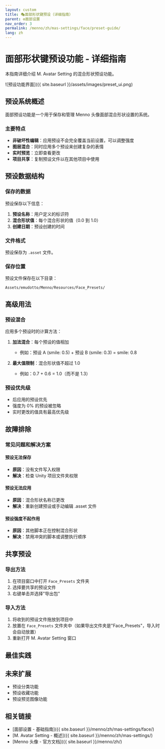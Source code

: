 ```yaml
---
layout: custom
title: 🎭面部形状键预设（详细指南）
parent: ⚙️面部设置
nav_order: 3
permalink: /menno/zh/mas-settings/face/preset-guide/
lang: zh
---
```


# 面部形状键预设功能 - 详细指南

本指南详细介绍 M. Avatar Setting 的混合形状预设功能。

![预设功能界面]({{ site.baseurl }}/assets/images/preset_ui.png)

## 预设系统概述

面部预设功能是一个用于保存和管理 Menno 头像面部混合形状设置的系统。

### 主要特点

- **非破坏性编辑**：应用预设不会完全覆盖当前设置，可以调整强度
- **图层混合**：同时应用多个预设来创建复杂的表情
- **实时预览**：立即查看更改
- **项目共享**：复制预设文件以在其他项目中使用

## 预设数据结构

### 保存的数据

预设保存以下信息：

1. **预设名称**：用户定义的标识符
2. **混合形状值**：每个混合形状的值（0.0 到 1.0）
3. **创建日期**：预设创建的时间

### 文件格式

预设保存为 `.asset` 文件。

### 保存位置

预设文件保存在以下目录：
```
Assets/emudotto/Menno/Resources/Face_Presets/
```

## 高级用法

### 预设混合

应用多个预设时的计算方法：

1. **加法混合**：每个预设的值相加
   - 例如：预设 A (smile: 0.5) + 预设 B (smile: 0.3) = smile: 0.8

2. **最大值限制**：混合形状值不超过 1.0
   - 例如：0.7 + 0.6 = 1.0（而不是 1.3）

### 预设优先级

- 后应用的预设优先
- 强度为 0% 的预设被忽略
- 实时更改的值具有最高优先级

## 故障排除

### 常见问题和解决方案

#### 预设无法保存
- **原因**：没有文件写入权限
- **解决**：检查 Unity 项目文件夹权限

#### 预设无法应用
- **原因**：混合形状名称已更改
- **解决**：重新创建预设或手动编辑 .asset 文件

#### 预设强度不起作用
- **原因**：其他脚本正在控制混合形状
- **解决**：禁用冲突的脚本或调整执行顺序

## 共享预设

### 导出方法

1. 在项目窗口中打开 `Face_Presets` 文件夹
2. 选择要共享的预设文件
3. 右键单击并选择"导出包"

### 导入方法

1. 将收到的预设文件拖放到项目中
2. 放置在 `Face_Presets` 文件夹中（如果导出文件夹是"Face_Presets"，导入时会自动放置）
3. 重新打开 M. Avatar Setting 窗口

## 最佳实践

## 未来扩展

- 预设分类功能
- 预设收藏功能
- 预设预览图像功能

## 相关链接

- [面部设置 - 基础指南]({{ site.baseurl }}/menno/zh/mas-settings/face/)
- [M. Avatar Setting - 概述]({{ site.baseurl }}/menno/zh/mas-settings/)
- [Menno 头像 - 官方文档]({{ site.baseurl }}/menno/zh/) 